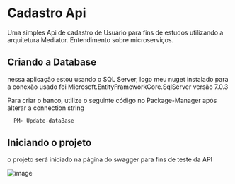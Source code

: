 # Cadastro Api  

Uma simples Api de cadastro de Usuário para fins de estudos utilizando a arquitetura Mediator.
Entendimento sobre microserviços.



## Criando a Database

nessa aplicação estou usando o SQL Server, logo meu nuget instalado para a conexão usado foi Microsoft.EntityFrameworkCore.SqlServer versão 7.0.3

Para criar o banco, utilize o seguinte código no Package-Manager após alterar a connection string
```bash
  PM> Update-dataBase
```

    


## Iniciando o projeto

o projeto será iniciado na página do swagger para fins de teste da API

![image](https://user-images.githubusercontent.com/89056548/224216901-657d9bd0-1572-4707-956d-f69665588863.png)
